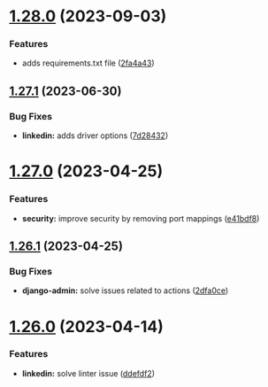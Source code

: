 # [1.28.0](https://github.com/ghorbani-mohammad/Social-Networks-Crawler/compare/v1.27.1...v1.28.0) (2023-09-03)


### Features

* adds requirements.txt file ([2fa4a43](https://github.com/ghorbani-mohammad/Social-Networks-Crawler/commit/2fa4a43b64bdc38acac6374714a7c4567b42cd32))



## [1.27.1](https://github.com/ghorbani-mohammad/Social-Networks-Crawler/compare/v1.27.0...v1.27.1) (2023-06-30)


### Bug Fixes

* **linkedin:** adds driver options ([7d28432](https://github.com/ghorbani-mohammad/Social-Networks-Crawler/commit/7d28432bff2ec2d57d13a321afcfeb3d0b0d8c87))



# [1.27.0](https://github.com/ghorbani-mohammad/Social-Networks-Crawler/compare/v1.26.1...v1.27.0) (2023-04-25)


### Features

* **security:** improve security by removing port mappings ([e41bdf8](https://github.com/ghorbani-mohammad/Social-Networks-Crawler/commit/e41bdf8d8f6a0ae5405918fdbfd6be2890484f1a))



## [1.26.1](https://github.com/ghorbani-mohammad/Social-Networks-Crawler/compare/v1.26.0...v1.26.1) (2023-04-25)


### Bug Fixes

* **django-admin:** solve issues related to actions ([2dfa0ce](https://github.com/ghorbani-mohammad/Social-Networks-Crawler/commit/2dfa0ce09162b0100fb86c8fc9d823ddebd8cbc6))



# [1.26.0](https://github.com/ghorbani-mohammad/Social-Networks-Crawler/compare/v1.25.0...v1.26.0) (2023-04-14)


### Features

* **linkedin:** solve linter issue ([ddefdf2](https://github.com/ghorbani-mohammad/Social-Networks-Crawler/commit/ddefdf2cb6c731fa1d278decc30a1a3c731a7184))




